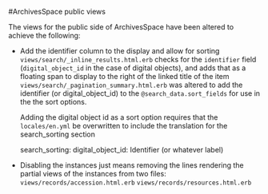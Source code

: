 #ArchivesSpace public views

The views for the public side of ArchivesSpace have been altered to achieve the following:

- Add the identifier column to the display and allow for sorting
	`views/search/_inline_results.html.erb` checks for the `identifier` field (`digital_object_id` in the case of digital objects), and adds that as a floating span to display to the right of the linked title of the item
	`views/search/_pagination_summary.html.erb` was altered to add the identifier (or digital_object_id) to the `@search_data.sort_fields` for use in the the sort options.

	Adding the digital object id as a sort option requires that the `locales/en.yml` be overwritten to include the translation for the search_sorting section

	search_sorting:
		digital_object_id: Identifier (or whatever label)

- Disabling the instances just means removing the lines rendering the partial views of the instances from two files:
	`views/records/accession.html.erb`
	`views/records/resources.html.erb`